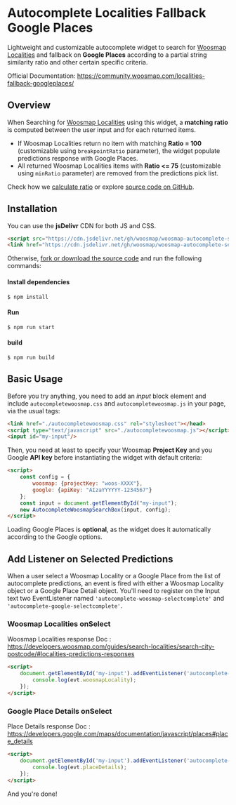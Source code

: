 # Autocomplete Localities Fallback Google Places

Lightweight and customizable autocomplete widget to search for [Woosmap Localities](https://developers.woosmap.com/products/localities/search-city-postcode/) and fallback on **Google Places** according to a partial string similarity ratio and other certain specific criteria.

Official Documentation: <https://community.woosmap.com/localities-fallback-googleplaces/> 

## Overview

When Searching for [Woosmap Localities](https://developers.woosmap.com/products/localities/search-city-postcode/) using this widget, a **matching ratio** is computed between the user input and for each returned items.
- If Woosmap Localities return no item with matching **Ratio = 100** (customizable using `breakpointRatio` parameter), the widget populate predictions response with Google Places.
- All returned Woosmap Localities items with **Ratio <= 75** (customizable using `minRatio` parameter) are removed from the predictions pick list.

Check how we [calculate ratio](#ratio--partial-string-similarity) or explore [source code on GitHub](https://github.com/woosmap/woosmap-autocomplete-searchbox).

## Installation

You can use the **jsDelivr** CDN for both JS and CSS.

```html
<script src="https://cdn.jsdelivr.net/gh/woosmap/woosmap-autocomplete-searchbox@latest/dist/autocompletewoosmap.min.js"></script>
<link href="https://cdn.jsdelivr.net/gh/woosmap/woosmap-autocomplete-searchbox@latest/dist/autocompletewoosmap.min.css" rel="stylesheet">
```

Otherwise, [fork or download the source code](https://github.com/woosmap/woosmap-autocomplete-searchbox) and run the following commands:

#### Install dependencies
```ShellSession
$ npm install
```
#### Run
```ShellSession
$ npm run start
```
#### build
```ShellSession
$ npm run build
```

## Basic Usage
Before you try anything, you need to add an *input* block element and include `autocompletewoosmap.css` and `autocompletewoosmap.js` in your page, via the usual tags:
```html
<link href="./autocompletewoosmap.css" rel="stylesheet"></head>
<script type="text/javascript" src="./autocompletewoosmap.js"></script></body>
<input id="my-input"/>
```
Then, you need at least to specify your Woosmap **Project Key** and you Google **API key** before instantiating the widget with default criteria:
```html
<script>
    const config = {
        woosmap: {projectKey: "woos-XXXX"},
        google: {apiKey: "AIzaYYYYYY-1234567"}
    };    
    const input = document.getElementById("my-input");
    new AutocompleteWoosmapSearchBox(input, config);
</script>
```

Loading Google Places is **optional**, as the widget does it automatically according to the Google options.   

## Add Listener on Selected Predictions

When a user select a Woosmap Locality or a Google Place from the list of autocomplete predictions, an event is fired with either a Woosmap Locality object or a Google Place Detail object.
You'll need to register on the Input text two EventListener named `'autocomplete-woosmap-selectcomplete'` and `'autocomplete-google-selectcomplete'`.

### Woosmap Localities onSelect

Woosmap Localities response Doc : https://developers.woosmap.com/guides/search-localities/search-city-postcode/#localities-predictions-responses

```html
<script>
    document.getElementById('my-input').addEventListener('autocomplete-woosmap-selectcomplete', function (evt) {
        console.log(evt.woosmapLocality);
    });
</script>
```

### Google Place Details onSelect

Place Details response Doc : https://developers.google.com/maps/documentation/javascript/places#place_details

```html
<script>
    document.getElementById('my-input').addEventListener('autocomplete-google-selectcomplete', function (evt) {
        console.log(evt.placeDetails);
    });
</script>
``` 

And you're done!
